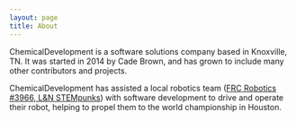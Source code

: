 ```yaml
---
layout: page
title: About
---
```


ChemicalDevelopment is a software solutions company based in Knoxville, TN. It was started in 2014 by Cade Brown, and has grown to include many other contributors and projects. 

ChemicalDevelopment has assisted a local robotics team ([FRC Robotics #3966, L&N STEMpunks](https://lnstempunks.org/)) with software development to drive and operate their robot, helping to propel them to the world championship in Houston.



<!--
<img class="imgpeople" src="{{ 'assets/images/people/cade.png' }}" alt="Cade Brown [CEL]"> 
<img class="imgpeople" src="{{ 'assets/images/people/reece.png' }}" alt="Reece Brown [CRM]"> 
-->



